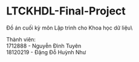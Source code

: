 # LTCKHDL-Final-Project
Đồ án cuối kỳ môn Lập trình cho Khoa học dữ liệu\

Thành viên:\
1712888 - Nguyễn Đình Tuyên\
18120219 - Đặng Đỗ Huỳnh Như
